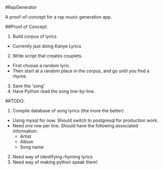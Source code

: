 #RapGenerator

A proof-of-concept for a rap music generation app.



##Proof of Concept:
1. Build corpus of lyrics
  * Currently jsut doing Kanye Lyrics
2. Write script that creates couplets.
  * First choose a random lyric.
  * Then start at a random place in the corpus, and go until you find a rhyme.
3. Save the 'song' 
4. Have Python read the song line-by-line.


##TODO:
1. Compile database of song lyrics (the more the better)
  * Using mysql for now. Should switch to postgresql for production work.
  * Need one row per line. Should have the following associated information:
    * Artist
    * Album
    * Song name
2. Need way of identifying rhyming lyrics
2. Need way of making python speak them!
